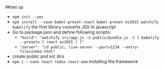 ##set up
* ```npm init --yes```
* ```npm install --save babel-preset-react babel-preset-es2015 watchify babelify``` the first library converts JSX to javascript
* Go to package.json and define following scripts:
    *  ```"build": "watchify src/app.js -o public/bundle.js -t [ babelify --presets [ react es2015 ] ]"``` 
    *   ```"server": "cd public; live-server --port=1234 --entry-file=index.html"```
* create public and src dirs
* ```npm i --save react redux react-dom``` installing the framework
